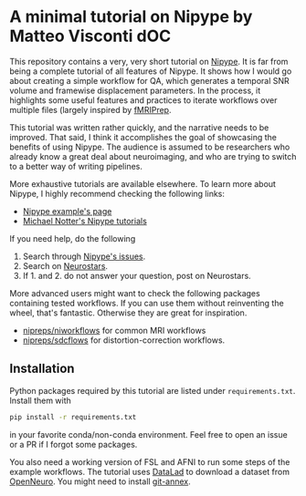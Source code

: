 # A minimal tutorial on Nipype by Matteo Visconti dOC

This repository contains a very, very short tutorial on
[Nipype](https://nipype.readthedocs.io/en/latest/). It is far from being a
complete tutorial of all features of Nipype. It shows how I would go about creating
a simple workflow for QA, which generates a temporal SNR volume and framewise displacement 
parameters. In the process, it highlights some useful features and practices to iterate
workflows over multiple files (largely inspired by [fMRIPrep](https://fmriprep.org/en/stable/).

This tutorial was written rather quickly, and the narrative needs to be improved.
That said, I think it accomplishes the goal of showcasing the benefits of using Nipype. 
The audience is assumed to be researchers who already know a great deal about
neuroimaging, and who are trying to switch to a better way of writing pipelines.

More exhaustive tutorials are available elsewhere. To learn more about Nipype, I
highly recommend checking the following links:

- [Nipype example's page](https://nipype.readthedocs.io/en/latest/examples.html)
- [Michael Notter's Nipype tutorials](https://miykael.github.io/nipype_tutorial/)

If you need help, do the following

1. Search through [Nipype's issues](https://github.com/nipy/nipype/issues).
2. Search on [Neurostars](https://neurostars.org/).
3. If 1. and 2. do not answer your question, post on Neurostars.

More advanced users might want to check the following packages containing tested workflows. 
If you can use them without reinventing the wheel, that's fantastic. Otherwise they are
great for inspiration.

- [nipreps/niworkflows](https://github.com/nipreps/niworkflows) for common MRI workflows
- [nipreps/sdcflows](https://github.com/nipreps/sdcflows) for distortion-correction workflows.


## Installation

Python packages required by this tutorial are listed under `requirements.txt`. Install them with

```bash
pip install -r requirements.txt
```

in your favorite conda/non-conda environment. Feel free to open an issue or a
PR if I forgot some packages.

You also need a working version of FSL and AFNI to run some steps of the
example workflows. The tutorial uses [DataLad](https://datalad.org) to download
a dataset from [OpenNeuro](https://openneuro.org). You might need to install
[git-annex](https://git-annex.branchable.com/).
